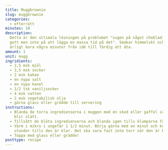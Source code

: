 ```yaml
---
title: Muggbrownie
slug: muggbrownie
categories:
  - efterrätt
minutes: 10
description:
  Detta är den ultimala lösningen på problemet "sugen på något chokladigt och
  gott men inte på att lägga en massa tid på det". Smakar himmelskt och tar helt
  ärligt bara några minuter från idé till färdig att äta.
amount: 1
unit: mugg
ingridients:
  - 2,5 msk mjöl
  - 3,5 msk socker
  - 2 msk kakao
  - en nypa salt
  - en nypa kanel
  - 1/2 tsk vaniljsocker
  - 4 msk vatten
  - 2 msk vegetabilisk olja
  - gärna glass eller grädde till servering
instructions:
  - Blanda de torra ingredienserna i muggen med en sked eller gaffel så att det
    blir slätt.
  - Tillsätt de blöta ingredienserna och blanda igen tills klumparna försvinner.
  - Värm i mikro i ungefär 1 1/2 minut. Börja gärna med en minut och kör kortare
    stunder tills den är klar. Det ska vara fast inte torr när den är klar.
  - Toppa med glass eller grädde!
posttype: recipe
---
```

